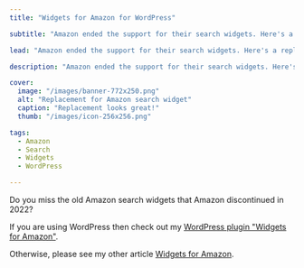```yaml
---
title: "Widgets for Amazon for WordPress"

subtitle: "Amazon ended the support for their search widgets. Here's a replacement plugin for WordPress."

lead: "Amazon ended the support for their search widgets. Here's a replacement plugin for WordPress."

description: "Amazon ended the support for their search widgets. Here's a replacement plugin for WordPress."

cover:
  image: "/images/banner-772x250.png"
  alt: "Replacement for Amazon search widget"
  caption: "Replacement looks great!"
  thumb: "/images/icon-256x256.png"

tags:
  - Amazon
  - Search
  - Widgets
  - WordPress

---
```


Do you miss the old Amazon search widgets that Amazon discontinued in 2022?

If you are using WordPress then check out my [WordPress plugin "Widgets for Amazon"](https://wordpress.org/plugins/widgets-for-amazon/).

Otherwise, please see my other article [Widgets for Amazon](/blog/widgets-for-amazon).

